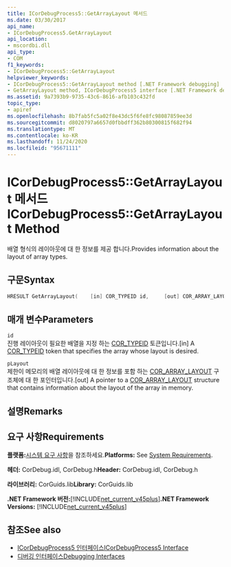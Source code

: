 ```yaml
---
title: ICorDebugProcess5::GetArrayLayout 메서드
ms.date: 03/30/2017
api_name:
- ICorDebugProcess5.GetArrayLayout
api_location:
- mscordbi.dll
api_type:
- COM
f1_keywords:
- ICorDebugProcess5::GetArrayLayout
helpviewer_keywords:
- ICorDebugProcess5::GetArrayLayout method [.NET Framework debugging]
- GetArrayLayout method, ICorDebugProcess5 interface [.NET Framework debugging]
ms.assetid: 9a7393b9-9735-43c6-8616-afb103c432fd
topic_type:
- apiref
ms.openlocfilehash: 8b7fab5fc5a02f8e43dc5f6fe8fc98087859ee3d
ms.sourcegitcommit: d8020797a6657d0fbbdff362b80300815f682f94
ms.translationtype: MT
ms.contentlocale: ko-KR
ms.lasthandoff: 11/24/2020
ms.locfileid: "95671111"
---
```

# <a name="icordebugprocess5getarraylayout-method"></a><span data-ttu-id="aa460-102">ICorDebugProcess5::GetArrayLayout 메서드</span><span class="sxs-lookup"><span data-stu-id="aa460-102">ICorDebugProcess5::GetArrayLayout Method</span></span>

<span data-ttu-id="aa460-103">배열 형식의 레이아웃에 대 한 정보를 제공 합니다.</span><span class="sxs-lookup"><span data-stu-id="aa460-103">Provides information about the layout of array types.</span></span>  
  
## <a name="syntax"></a><span data-ttu-id="aa460-104">구문</span><span class="sxs-lookup"><span data-stu-id="aa460-104">Syntax</span></span>  
  
```cpp  
HRESULT GetArrayLayout(    [in] COR_TYPEID id,     [out] COR_ARRAY_LAYOUT *pLayout);  
```  
  
## <a name="parameters"></a><span data-ttu-id="aa460-105">매개 변수</span><span class="sxs-lookup"><span data-stu-id="aa460-105">Parameters</span></span>  

 `id`  
 <span data-ttu-id="aa460-106">진행 레이아웃이 필요한 배열을 지정 하는 [COR_TYPEID](cor-typeid-structure.md) 토큰입니다.</span><span class="sxs-lookup"><span data-stu-id="aa460-106">[in] A [COR_TYPEID](cor-typeid-structure.md) token that specifies the array whose layout is desired.</span></span>  
  
 `pLayout`  
 <span data-ttu-id="aa460-107">제한이 메모리의 배열 레이아웃에 대 한 정보를 포함 하는 [COR_ARRAY_LAYOUT](cor-array-layout-structure.md) 구조체에 대 한 포인터입니다.</span><span class="sxs-lookup"><span data-stu-id="aa460-107">[out] A pointer to a [COR_ARRAY_LAYOUT](cor-array-layout-structure.md) structure that contains information about the layout of the array in memory.</span></span>  
  
## <a name="remarks"></a><span data-ttu-id="aa460-108">설명</span><span class="sxs-lookup"><span data-stu-id="aa460-108">Remarks</span></span>  
  
## <a name="requirements"></a><span data-ttu-id="aa460-109">요구 사항</span><span class="sxs-lookup"><span data-stu-id="aa460-109">Requirements</span></span>  

 <span data-ttu-id="aa460-110">**플랫폼:**[시스템 요구 사항](../../get-started/system-requirements.md)을 참조하세요.</span><span class="sxs-lookup"><span data-stu-id="aa460-110">**Platforms:** See [System Requirements](../../get-started/system-requirements.md).</span></span>  
  
 <span data-ttu-id="aa460-111">**헤더:** CorDebug.idl, CorDebug.h</span><span class="sxs-lookup"><span data-stu-id="aa460-111">**Header:** CorDebug.idl, CorDebug.h</span></span>  
  
 <span data-ttu-id="aa460-112">**라이브러리:** CorGuids.lib</span><span class="sxs-lookup"><span data-stu-id="aa460-112">**Library:** CorGuids.lib</span></span>  
  
 <span data-ttu-id="aa460-113">**.NET Framework 버전:**[!INCLUDE[net_current_v45plus](../../../../includes/net-current-v45plus-md.md)]</span><span class="sxs-lookup"><span data-stu-id="aa460-113">**.NET Framework Versions:** [!INCLUDE[net_current_v45plus](../../../../includes/net-current-v45plus-md.md)]</span></span>  
  
## <a name="see-also"></a><span data-ttu-id="aa460-114">참조</span><span class="sxs-lookup"><span data-stu-id="aa460-114">See also</span></span>

- [<span data-ttu-id="aa460-115">ICorDebugProcess5 인터페이스</span><span class="sxs-lookup"><span data-stu-id="aa460-115">ICorDebugProcess5 Interface</span></span>](icordebugprocess5-interface.md)
- [<span data-ttu-id="aa460-116">디버깅 인터페이스</span><span class="sxs-lookup"><span data-stu-id="aa460-116">Debugging Interfaces</span></span>](debugging-interfaces.md)
